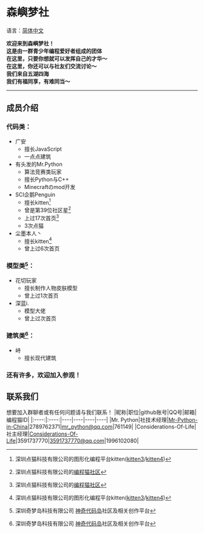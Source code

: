 # 森嶼梦社
语言：[简体中文](https://github.com/Senyudream-Team/.github/blob/main/README.md)  

**欢迎来到森嶼梦社！**  
**这是由一群青少年编程爱好者组成的团体**  
**在这里，只要你想就可以发挥自己的才华～**  
**在这里，你还可以与社友们交流讨论～**  
**我们来自五湖四海**  
**我们有福同享，有难同当～**  
***

## 成员介绍  

### 代码类：
- 广安
  - 擅长JavaScript
  - 一点点建筑
- 有头发的Mr.Python
  - 算法竞赛类玩家
  - 擅长Python与C++
  - Minecraftのmod开发
- SCI企鹅Penguin
  - 擅长kitten[^kitten]
  - 曾是第39位社区星[^shequ]
  - 上过17次首页[^shequ]
  - 3次点猫
- 尘墨本人丶
  - 擅长kitten[^kitten]
  - 曾上过6次首页
  
### 模型类[^box3]：
- 花切玩家
  - 擅长制作人物皮肤模型
  - 曾上过1次首页
- 深蓝i.
  - 模型大佬
  - 曾上过次首页
 
### 建筑类[^box3]：
- 峙
  - 擅长现代建筑
  
### 还有许多，欢迎加入参观！
[^kitten]: 深圳点猫科技有限公司的图形化编程平台kitten([kitten3](kitten.codemao.cn)/[kitten4](kitten4.codemao.cn))  
[^shequ]: 深圳点猫科技有限公司的[编程猫社区](shequ.codemao.cn)  
[^box3]: 深圳奇梦岛科技有限公司 [神奇代码岛](box3.codemao.cn)社区及相关创作平台

## 联系我们
想要加入群聊者或有任何问题请与我们联系！
|昵称|职位|github账号|QQ号|邮箱|编程猫ID|
|:----:|:----:|----|----|----|----|
|Mr. Python|社技术经理|[Mr-Python-in-China](https://github.com/Mr-Python-in-China)|2789762371|mr_python@qq.com|761149|
|Considerations-Of-Life|社主经理|[Considerations-Of-Life](https://github.com/Considerations-Of-Life)|3591737770|3591737770@qq.com|1996102080|
